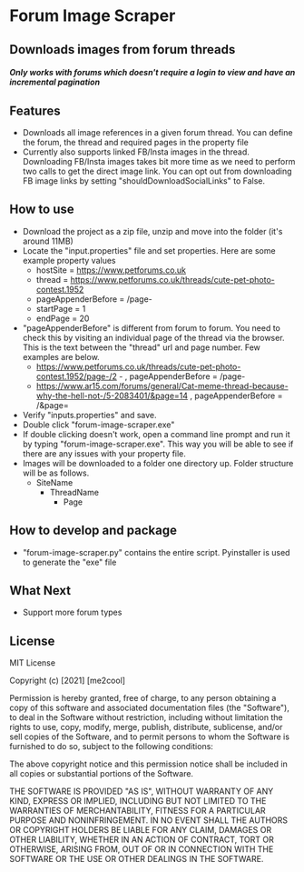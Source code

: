 # Forum Image Scraper
## Downloads images from forum threads
##### Only works with forums which doesn't require a login to view and have an incremental pagination 

## Features
- Downloads all image references in a given forum thread. You can define the forum, the thread and required pages in the property file
- Currently also supports linked FB/Insta images in the thread. Downloading FB/Insta images takes bit more time as we need to perform two calls to get the direct image link. You can opt out from downloading FB image links by setting "shouldDownloadSocialLinks" to False. 

## How to use

- Download the project as a zip file, unzip and move into the folder (it's around 11MB)
- Locate the "input.properties" file and set properties. Here are some example property values
    - hostSite = https://www.petforums.co.uk
    - thread = https://www.petforums.co.uk/threads/cute-pet-photo-contest.1952
    - pageAppenderBefore = /page-
    - startPage = 1
    - endPage = 20
- "pageAppenderBefore" is different from forum to forum. You need to check this by visiting an individual page of the thread via the browser. This is the text between the "thread" url and page number. Few examples are below. 
    - https://www.petforums.co.uk/threads/cute-pet-photo-contest.1952/page-/2 - , pageAppenderBefore =  /page-
    - https://www.ar15.com/forums/general/Cat-meme-thread-because-why-the-hell-not-/5-2083401/&page=14 , pageAppenderBefore = /&page=
- Verify "inputs.properties" and save.
- Double click "forum-image-scraper.exe"
- If double clicking doesn't work, open a command line prompt and run it by typing "forum-image-scraper.exe". This way you will be able to see if there are any issues with your property file. 
- Images will be downloaded to a folder one directory up. Folder structure will be as follows.
    - SiteName
        - ThreadName
            - Page

## How to develop and package
- "forum-image-scraper.py" contains the entire script. Pyinstaller is used to generate the "exe" file


## What Next
- Support more forum types

## License

MIT License

Copyright (c) [2021] [me2cool]

Permission is hereby granted, free of charge, to any person obtaining a copy
of this software and associated documentation files (the "Software"), to deal
in the Software without restriction, including without limitation the rights
to use, copy, modify, merge, publish, distribute, sublicense, and/or sell
copies of the Software, and to permit persons to whom the Software is
furnished to do so, subject to the following conditions:

The above copyright notice and this permission notice shall be included in all
copies or substantial portions of the Software.

THE SOFTWARE IS PROVIDED "AS IS", WITHOUT WARRANTY OF ANY KIND, EXPRESS OR
IMPLIED, INCLUDING BUT NOT LIMITED TO THE WARRANTIES OF MERCHANTABILITY,
FITNESS FOR A PARTICULAR PURPOSE AND NONINFRINGEMENT. IN NO EVENT SHALL THE
AUTHORS OR COPYRIGHT HOLDERS BE LIABLE FOR ANY CLAIM, DAMAGES OR OTHER
LIABILITY, WHETHER IN AN ACTION OF CONTRACT, TORT OR OTHERWISE, ARISING FROM,
OUT OF OR IN CONNECTION WITH THE SOFTWARE OR THE USE OR OTHER DEALINGS IN THE
SOFTWARE.
